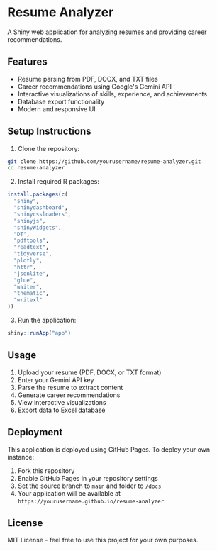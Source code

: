 # Resume Analyzer

A Shiny web application for analyzing resumes and providing career recommendations.

## Features

- Resume parsing from PDF, DOCX, and TXT files
- Career recommendations using Google's Gemini API
- Interactive visualizations of skills, experience, and achievements
- Database export functionality
- Modern and responsive UI

## Setup Instructions

1. Clone the repository:
```bash
git clone https://github.com/yourusername/resume-analyzer.git
cd resume-analyzer
```

2. Install required R packages:
```R
install.packages(c(
  "shiny",
  "shinydashboard",
  "shinycssloaders",
  "shinyjs",
  "shinyWidgets",
  "DT",
  "pdftools",
  "readtext",
  "tidyverse",
  "plotly",
  "httr",
  "jsonlite",
  "glue",
  "waiter",
  "thematic",
  "writexl"
))
```

3. Run the application:
```R
shiny::runApp("app")
```

## Usage

1. Upload your resume (PDF, DOCX, or TXT format)
2. Enter your Gemini API key
3. Parse the resume to extract content
4. Generate career recommendations
5. View interactive visualizations
6. Export data to Excel database

## Deployment

This application is deployed using GitHub Pages. To deploy your own instance:

1. Fork this repository
2. Enable GitHub Pages in your repository settings
3. Set the source branch to `main` and folder to `/docs`
4. Your application will be available at `https://yourusername.github.io/resume-analyzer`

## License

MIT License - feel free to use this project for your own purposes. 